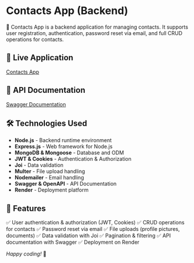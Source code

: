 # Contacts App (Backend)

🚀 Contacts App is a backend application for managing contacts. It supports user registration, authentication, password reset via email, and full CRUD operations for contacts.

## 📌 Live Application
[Contacts App](https://contacts-app-3wbn.onrender.com/)

## 📌 API Documentation
[Swagger Documentation](https://contacts-app-3wbn.onrender.com/api-docs/)

## 🛠 Technologies Used
- **Node.js** - Backend runtime environment
- **Express.js** - Web framework for Node.js
- **MongoDB & Mongoose** - Database and ODM
- **JWT & Cookies** - Authentication & Authorization
- **Joi** - Data validation
- **Multer** - File upload handling
- **Nodemailer** - Email handling
- **Swagger & OpenAPI** - API Documentation
- **Render** - Deployment platform

## 🚀 Features
✅ User authentication & authorization (JWT, Cookies)
✅ CRUD operations for contacts
✅ Password reset via email
✅ File uploads (profile pictures, documents)
✅ Data validation with Joi
✅ Pagination & filtering
✅ API documentation with Swagger
✅ Deployment on Render

*Happy coding!* 🚀
